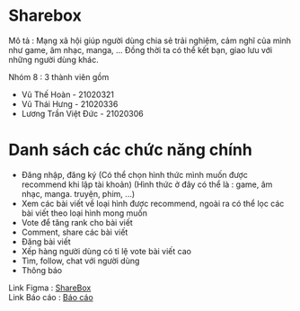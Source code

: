 <h1>Sharebox</h1>

Mô tả : Mạng xã hội giúp người dùng chia sẻ trải nghiệm, cảm nghĩ của mình như game, âm nhạc, manga, ... Đồng thời ta có thể kết bạn, giao lưu với những người dùng khác.

Nhóm 8 : 3 thành viên gồm 
+ Vũ Thế Hoàn - 21020321
+ Vũ Thái Hưng - 21020336
+ Lương Trần Việt Đức - 21020306

<h1>Danh sách các chức năng chính</h1> 
<ul>
  <li>Đăng nhập, đăng ký (Có thể chọn hình thức mình muốn được recommend khi lập tài khoản) (Hình thức ở đây có thể là : game, âm nhạc, manga. truyện, phim, ...)</li>
  <li>Xem các bài viết về loại hình được recommend, ngoài ra có thể lọc các bài viết theo loại hình mong muốn</li>
  <li>Vote để tăng rank cho bài viết</li>
  <li>Comment, share các bài viết</li>
  <li>Đăng bài viết</li>
  <li>Xếp hàng người dùng có tỉ lệ vote bài viết cao</li>
  <li>Tìm, follow, chat với người dùng</li>
  <li>Thông báo</li>
</ul>


Link Figma : [ShareBox](https://www.figma.com/design/lTLmlayUYdRb7D93wSjXQ7/Share-Box?node-id=0-1&t=1kyNQKOMfPFaK3Ir-1)</br>
Link Báo cáo : [Báo cáo](https://docs.google.com/document/d/1FYL3zfrEv_eYfFamQtKCIpZ-gy7KrrSd-zhuI31GXNY/edit?tab=t.0)
